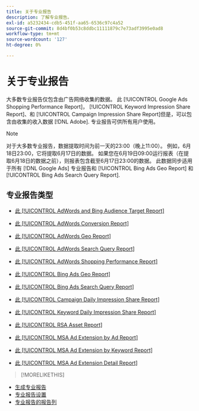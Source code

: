 ```yaml
---
title: 关于专业报告
description: 了解专业报告。
exl-id: a5232434-cdb5-451f-aa65-6536c97c4a52
source-git-commit: 8d4bf0b53c8ddbc11111879c7e73adf3995e0ad8
workflow-type: tm+mt
source-wordcount: '127'
ht-degree: 0%

---
```


# 关于专业报告

大多数专业报告仅包含由广告网络收集的数据。 此 [!UICONTROL Google Ads Shopping Performance Report]， [!UICONTROL Keyword Impression Share Report]、和 [!UICONTROL Campaign Impression Share Report]但是，可以包含由收集的收入数据 [!DNL Adobe]. 专业报告可供所有用户使用。

>[!NOTE]
>
>对于大多数专业报告，数据提取时间为前一天的23:00（晚上11:00）。 例如，6月18日23:00，它将提取6月17日的数据。 如果您在6月19日09:00运行报表（在提取6月18日的数据之前），则报表包含截至6月17日23:00的数据。 此数据同步适用于所有 [!DNL Google Ads] 专业报告和 [!UICONTROL Bing Ads Geo Report] 和 [!UICONTROL Bing Ads Search Query Report].

## 专业报告类型

* [此 [!UICONTROL AdWords and Bing Audience Target Report]](/help/search-social-commerce/reports/management/specialty/adwords-bing-audience-target-report.md)

* [此 [!UICONTROL AdWords Conversion Report]](/help/search-social-commerce/reports/management/specialty/adwords-conversion-report.md)

* [此 [!UICONTROL AdWords Geo Report]](/help/search-social-commerce/reports/management/specialty/adwords-geo-report.md)

* [此 [!UICONTROL AdWords Search Query Report]](/help/search-social-commerce/reports/management/specialty/adwords-search-query-report.md)

* [此 [!UICONTROL AdWords Shopping Performance Report]](/help/search-social-commerce/reports/management/specialty/adwords-shopping-performance-report.md)

* [此 [!UICONTROL Bing Ads Geo Report]](/help/search-social-commerce/reports/management/specialty/bing-ads-geo-report.md)

* [此 [!UICONTROL Bing Ads Search Query Report]](/help/search-social-commerce/reports/management/specialty/bing-ads-search-query-report.md)

* [此 [!UICONTROL Campaign Daily Impression Share Report]](/help/search-social-commerce/reports/management/specialty/campaign-daily-impression-share-report.md)

* [此 [!UICONTROL Keyword Daily Impression Share Report]](/help/search-social-commerce/reports/management/specialty/keyword-daily-impression-share-report.md)

* [此 [!UICONTROL RSA Asset Report]](/help/search-social-commerce/reports/management/specialty/rsa-asset-report.md)

* [此 [!UICONTROL MSA Ad Extension by Ad Report]](msa-ad-extension-detail-report.md)

* [此 [!UICONTROL MSA Ad Extension by Keyword Report]](msa-ad-extension-by-keyword-report.md)

* [此 [!UICONTROL MSA Ad Extension Detail Report]](msa-ad-extension-by-ad-report.md)

>[!MORELIKETHIS]
>
* [生成专业报告](/help/search-social-commerce/reports/management/specialty/specialty-report-generate.md)
* [专业报告设置](/help/search-social-commerce/reports/management/specialty/specialty-report-settings.md)
* [专业报告的报告列](/help/search-social-commerce/reports/management/specialty/specialty-report-columns.md)
